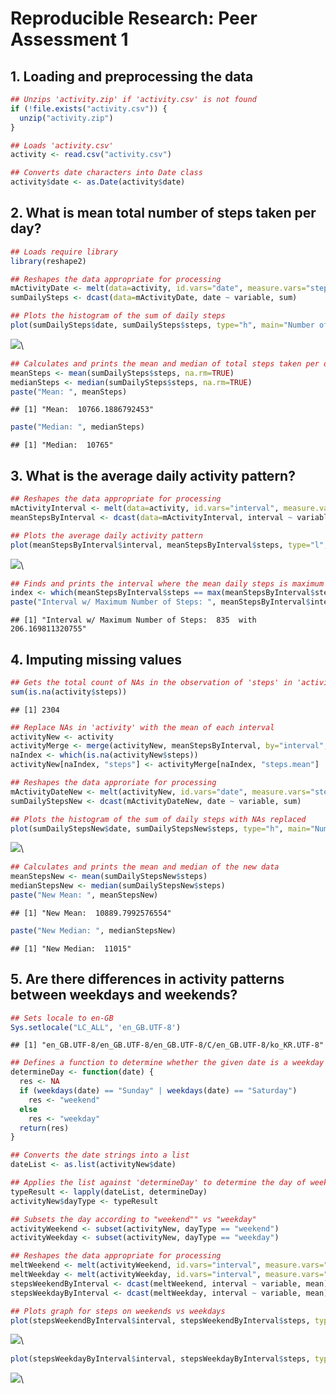 # Reproducible Research: Peer Assessment 1


## 1. Loading and preprocessing the data

```r
## Unzips 'activity.zip' if 'activity.csv' is not found
if (!file.exists("activity.csv")) {
  unzip("activity.zip")
}

## Loads 'activity.csv'
activity <- read.csv("activity.csv")

## Converts date characters into Date class
activity$date <- as.Date(activity$date)
```


## 2. What is mean total number of steps taken per day?

```r
## Loads require library
library(reshape2)

## Reshapes the data appropriate for processing
mActivityDate <- melt(data=activity, id.vars="date", measure.vars="steps", na.rm=FALSE)
sumDailySteps <- dcast(data=mActivityDate, date ~ variable, sum)

## Plots the histogram of the sum of daily steps
plot(sumDailySteps$date, sumDailySteps$steps, type="h", main="Number of Steps Taken Each Day", xlab="Date", ylab="Steps", lwd=8, col="grey")
```

![](PA1_template_files/figure-html/unnamed-chunk-2-1.png)\

```r
## Calculates and prints the mean and median of total steps taken per day from the dataset
meanSteps <- mean(sumDailySteps$steps, na.rm=TRUE)
medianSteps <- median(sumDailySteps$steps, na.rm=TRUE)
paste("Mean: ", meanSteps)
```

```
## [1] "Mean:  10766.1886792453"
```

```r
paste("Median: ", medianSteps)
```

```
## [1] "Median:  10765"
```


## 3. What is the average daily activity pattern?

```r
## Reshapes the data appropriate for processing
mActivityInterval <- melt(data=activity, id.vars="interval", measure.vars="steps", na.rm=TRUE)
meanStepsByInterval <- dcast(data=mActivityInterval, interval ~ variable, mean)

## Plots the average daily activity pattern
plot(meanStepsByInterval$interval, meanStepsByInterval$steps, type="l", main="Average Daily Activity Pattern", xlab="Interval", ylab="Steps", col="grey")
```

![](PA1_template_files/figure-html/unnamed-chunk-3-1.png)\

```r
## Finds and prints the interval where the mean daily steps is maximum
index <- which(meanStepsByInterval$steps == max(meanStepsByInterval$steps))
paste("Interval w/ Maximum Number of Steps: ", meanStepsByInterval$interval[index], " with ", max(meanStepsByInterval$steps))
```

```
## [1] "Interval w/ Maximum Number of Steps:  835  with  206.169811320755"
```


## 4. Imputing missing values

```r
## Gets the total count of NAs in the observation of 'steps' in 'activity'
sum(is.na(activity$steps))
```

```
## [1] 2304
```

```r
## Replace NAs in 'activity' with the mean of each interval
activityNew <- activity
activityMerge <- merge(activityNew, meanStepsByInterval, by="interval", suffixes=c(".orgn", ".mean"))
naIndex <- which(is.na(activityNew$steps))
activityNew[naIndex, "steps"] <- activityMerge[naIndex, "steps.mean"]

## Reshapes the data approriate for processing
mActivityDateNew <- melt(activityNew, id.vars="date", measure.vars="steps")
sumDailyStepsNew <- dcast(mActivityDateNew, date ~ variable, sum)

## Plots the histogram of the sum of daily steps with NAs replaced
plot(sumDailyStepsNew$date, sumDailyStepsNew$steps, type="h", main="Number of Steps Taken Each Day", xlab="Date", ylab="Steps", lwd=8, col="grey")
```

![](PA1_template_files/figure-html/unnamed-chunk-4-1.png)\

```r
## Calculates and prints the mean and median of the new data
meanStepsNew <- mean(sumDailyStepsNew$steps)
medianStepsNew <- median(sumDailyStepsNew$steps)
paste("New Mean: ", meanStepsNew)
```

```
## [1] "New Mean:  10889.7992576554"
```

```r
paste("New Median: ", medianStepsNew)
```

```
## [1] "New Median:  11015"
```


## 5. Are there differences in activity patterns between weekdays and weekends?

```r
## Sets locale to en-GB
Sys.setlocale("LC_ALL", 'en_GB.UTF-8')
```

```
## [1] "en_GB.UTF-8/en_GB.UTF-8/en_GB.UTF-8/C/en_GB.UTF-8/ko_KR.UTF-8"
```

```r
## Defines a function to determine whether the given date is a weekday or a weekend
determineDay <- function(date) {
  res <- NA
  if (weekdays(date) == "Sunday" | weekdays(date) == "Saturday")
    res <- "weekend"
  else
    res <- "weekday"
  return(res)
}

## Converts the date strings into a list
dateList <- as.list(activityNew$date)

## Applies the list against 'determineDay' to determine the day of week
typeResult <- lapply(dateList, determineDay)
activityNew$dayType <- typeResult

## Subsets the day according to "weekend"" vs "weekday"
activityWeekend <- subset(activityNew, dayType == "weekend")
activityWeekday <- subset(activityNew, dayType == "weekday")

## Reshapes the data appropriate for processing
meltWeekend <- melt(activityWeekend, id.vars="interval", measure.vars="steps")
meltWeekday <- melt(activityWeekday, id.vars="interval", measure.vars="steps")
stepsWeekendByInterval <- dcast(meltWeekend, interval ~ variable, mean)
stepsWeekdayByInterval <- dcast(meltWeekday, interval ~ variable, mean)

## Plots graph for steps on weekends vs weekdays
plot(stepsWeekendByInterval$interval, stepsWeekendByInterval$steps, type="l", main="Steps Taken on Weekends by Intervals", xlab="Interval", ylab="Steps", col="grey")
```

![](PA1_template_files/figure-html/unnamed-chunk-5-1.png)\

```r
plot(stepsWeekdayByInterval$interval, stepsWeekdayByInterval$steps, type="l", main="Steps Taken on Weekdays by Intervals", xlab="Interval", ylab="Steps", col="grey")
```

![](PA1_template_files/figure-html/unnamed-chunk-5-2.png)\
